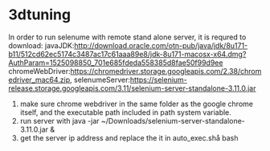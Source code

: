 # 3dtuning

In order to run selenume with remote stand alone server, it is requred to download:
javaJDK:http://download.oracle.com/otn-pub/java/jdk/8u171-b11/512cd62ec5174c3487ac17c61aaa89e8/jdk-8u171-macosx-x64.dmg?AuthParam=1525098850_701e685fdeda558385d8fae50f99d9ee
chromeWebDriver:https://chromedriver.storage.googleapis.com/2.38/chromedriver_mac64.zip,
selenumeServer:https://selenium-release.storage.googleapis.com/3.11/selenium-server-standalone-3.11.0.jar

1) make sure chrome webdriver in the same folder as the google chrome itself, and the executable path included in path system variable.
2) run server with java -jar ~/Downloads/selenium-server-standalone-3.11.0.jar &
3) get the server ip address and replace the it in auto_exec.shå bash 

